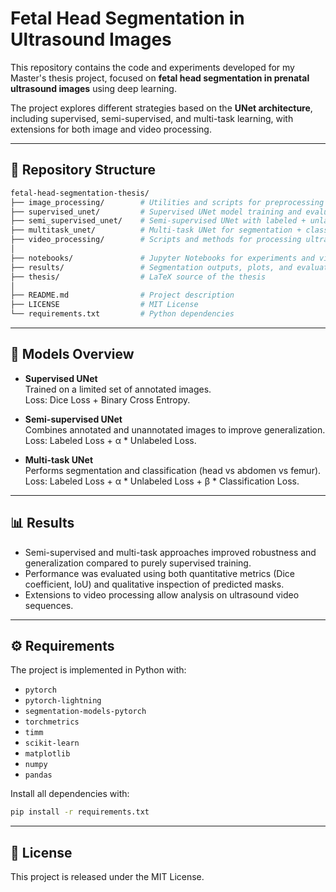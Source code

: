 # Fetal Head Segmentation in Ultrasound Images

This repository contains the code and experiments developed for my Master's thesis project, focused on **fetal head segmentation in prenatal ultrasound images** using deep learning.

The project explores different strategies based on the **UNet architecture**, including supervised, semi-supervised, and multi-task learning, with extensions for both image and video processing.

---

## 📂 Repository Structure

```bash
fetal-head-segmentation-thesis/
├── image_processing/        # Utilities and scripts for preprocessing and handling images
├── supervised_unet/         # Supervised UNet model training and evaluation
├── semi_supervised_unet/    # Semi-supervised UNet with labeled + unlabeled data
├── multitask_unet/          # Multi-task UNet for segmentation + classification
├── video_processing/        # Scripts and methods for processing ultrasound videos
│
├── notebooks/               # Jupyter Notebooks for experiments and visualization
├── results/                 # Segmentation outputs, plots, and evaluation metrics
├── thesis/                  # LaTeX source of the thesis
│
├── README.md                # Project description
├── LICENSE                  # MIT License
└── requirements.txt         # Python dependencies
```

---

## 🧪 Models Overview

- **Supervised UNet**  
  Trained on a limited set of annotated images.  
  Loss: Dice Loss + Binary Cross Entropy.  

- **Semi-supervised UNet**  
  Combines annotated and unannotated images to improve generalization.  
  Loss: Labeled Loss + α * Unlabeled Loss.  

- **Multi-task UNet**  
  Performs segmentation and classification (head vs abdomen vs femur).  
  Loss: Labeled Loss + α * Unlabeled Loss + β * Classification Loss.  

---

## 📊 Results

- Semi-supervised and multi-task approaches improved robustness and generalization compared to purely supervised training.  
- Performance was evaluated using both quantitative metrics (Dice coefficient, IoU) and qualitative inspection of predicted masks.  
- Extensions to video processing allow analysis on ultrasound video sequences.  

---

## ⚙️ Requirements

The project is implemented in Python with:
- `pytorch`
- `pytorch-lightning`
- `segmentation-models-pytorch`
- `torchmetrics`
- `timm`
- `scikit-learn`
- `matplotlib`
- `numpy`
- `pandas`

Install all dependencies with:
```bash
pip install -r requirements.txt
```

---

## 📜 License

This project is released under the MIT License.

